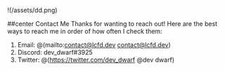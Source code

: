 !(/assets/dd.png)

##center Contact Me
Thanks for wanting to reach out! Here are the best ways to reach me in order of how often I check them:
1. Email: @(mailto:contact@lcfd.dev contact@lcfd.dev)
1. Discord: dev_dwarf#3925
1. Twitter: @(https://twitter.com/dev_dwarf @dev dwarf)
